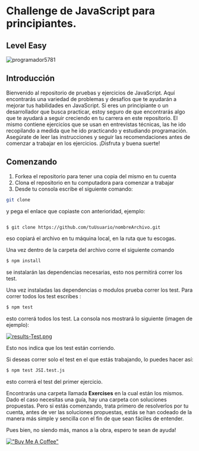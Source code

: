 # Challenge de JavaScript para principiantes.
## Level Easy


![programador5781](https://i.postimg.cc/7CYLzgFz/programador5781.png)

## Introducción

Bienvenido al repositorio de pruebas y ejercicios de JavaScript. Aquí encontrarás una variedad de problemas y desafíos que te ayudarán a mejorar tus habilidades en JavaScript. Si eres un principiante o un desarrollador que busca practicar, estoy seguro de que encontrarás algo que te ayudará a seguir creciendo en tu carrera en este repositorio. El mismo contiene ejercicios que se usan en entrevistas técnicas, las he ido recopilando a medida que he ido practicando y estudiando programación. Asegúrate de leer las instrucciones y seguir las recomendaciones antes de comenzar a trabajar en los ejercicios. ¡Disfruta y buena suerte!


## Comenzando

 1. Forkea el repositorio para tener una copia del mismo en tu cuenta
 2. Clona el repositorio en tu computadora para comenzar a trabajar
 3. Desde tu consola escribe el siguiente comando:

```bash
git clone
```
y pega el enlace que copiaste con anterioridad, ejemplo:

```bash

$ git clone https://github.com/tuUsuario/nombreArchivo.git

```

eso copiará el archivo en tu máquina local, en la ruta que tu escogas.

Una vez dentro de la carpeta del archivo corre el siguiente comando

```bash
$ npm install
```
se instalarán las dependencias necesarias, esto nos permitirá correr los test.

Una vez instaladas las dependencias o modulos prueba correr los test. Para correr  todos los test escribes :
```bash
$ npm test
```
esto correrá todos los test. La consola nos mostrará lo siguiente (imagen de ejemplo):

[![results-Test.png](https://i.postimg.cc/3xsDSVjy/results-Test.png)](https://postimg.cc/XrgJX2z3)

Esto nos indica que los test están corriendo.

Si deseas correr solo el test en el que estás trabajando, lo puedes hacer así:

```bash
$ npm test JSI.test.js
```
esto correrá el test del primer ejercicio.

Encontrarás una carpeta llamada **Exercises** en la cual están los mismos. Dado el caso necesitas una guía, hay una carpeta con soluciones propuestas. Pero si estás comenzando, trata primero de resolverlos por tu cuenta, antes de ver las soluciones propuestas, estás se han codeado de la manera más simple y sencilla con el fin de que sean fáciles de entender.


 Pues bien, no siendo más, manos a la obra, espero te sean de ayuda!

 
 [!["Buy Me A Coffee"](https://www.buymeacoffee.com/assets/img/custom_images/orange_img.png)](https://www.buymeacoffee.com/programador5781)






